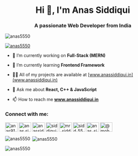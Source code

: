 
 <h1 align="center">Hi 👋, I'm Anas Siddiqui</h1>
<h3 align="center">A passionate Web Developer from India</h3>

<p align="left"> <img src="https://komarev.com/ghpvc/?username=anas5550&label=Profile%20views&color=0e75b6&style=flat" alt="anas5550" /> </p>

<p align="left"> <a href="https://github.com/ryo-ma/github-profile-trophy"><img src="https://github-profile-trophy.vercel.app/?username=anas5550" alt="anas5550" /></a> </p>

- 🔭 I’m currently working on **Full-Stack (MERN)**

- 🌱 I’m currently learning **Frontend Framework**

- 👨‍💻 All of my projects are available at [www.anassiddiqui.in](www.anassiddiqui.in)

- 💬 Ask me about **React, C++ & JavaScript**

- 📫 How to reach me **www.anassiddiqui.in**

<h3 align="left">Connect with me:</h3>
<p align="left">
<a href="https://linkedin.com/in/anas91612" target="blank"><img align="center" src="https://raw.githubusercontent.com/rahuldkjain/github-profile-readme-generator/master/src/images/icons/Social/linked-in-alt.svg" alt="anas91612" height="30" width="40" /></a>
<a href="https://fb.com/anas.siddiqui.7906" target="blank"><img align="center" src="https://raw.githubusercontent.com/rahuldkjain/github-profile-readme-generator/master/src/images/icons/Social/facebook.svg" alt="anas.siddiqui.7906" height="30" width="40" /></a>
<a href="https://instagram.com/anassidd10" target="blank"><img align="center" src="https://raw.githubusercontent.com/rahuldkjain/github-profile-readme-generator/master/src/images/icons/Social/instagram.svg" alt="anassidd10" height="30" width="40" /></a>
<a href="https://www.codechef.com/users/siddiqui5550" target="blank"><img align="center" src="https://cdn.jsdelivr.net/npm/simple-icons@3.1.0/icons/codechef.svg" alt="siddiqui5550" height="30" width="40" /></a>
<a href="https://www.hackerrank.com/mr_sidd" target="blank"><img align="center" src="https://raw.githubusercontent.com/rahuldkjain/github-profile-readme-generator/master/src/images/icons/Social/hackerrank.svg" alt="mr_sidd" height="30" width="40" /></a>
<a href="https://codeforces.com/profile/sidd_5550" target="blank"><img align="center" src="https://raw.githubusercontent.com/rahuldkjain/github-profile-readme-generator/master/src/images/icons/Social/codeforces.svg" alt="sidd_5550" height="30" width="40" /></a>
<a href="https://www.leetcode.com/anas_sidd" target="blank"><img align="center" src="https://raw.githubusercontent.com/rahuldkjain/github-profile-readme-generator/master/src/images/icons/Social/leet-code.svg" alt="anas_sidd" height="30" width="40" /></a>
<a href="https://www.hackerearth.com/@mohdanas7" target="blank"><img align="center" src="https://raw.githubusercontent.com/rahuldkjain/github-profile-readme-generator/master/src/images/icons/Social/hackerearth.svg" alt="@mohdanas7" height="30" width="40" /></a>
</p>

<p><img align="left" src="https://github-readme-stats.vercel.app/api/top-langs?username=anas5550&show_icons=true&locale=en&layout=compact" alt="anas5550" /></p>

<p>&nbsp;<img align="center" src="https://github-readme-stats.vercel.app/api?username=anas5550&show_icons=true&locale=en" alt="anas5550" /></p>

<p><img align="center" src="https://github-readme-streak-stats.herokuapp.com/?user=anas5550&" alt="anas5550" /></p>

